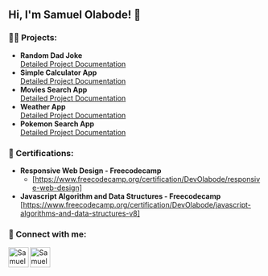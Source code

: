 ## Hi, I'm Samuel Olabode! 👋

### 👨‍💻 Projects:

- **Random Dad Joke**  
  [Detailed Project Documentation](#)
- **Simple Calculator App**  
  [Detailed Project Documentation](#)
- **Movies Search App**  
  [Detailed Project Documentation](#)
- **Weather App**  
  [Detailed Project Documentation](#)
- **Pokemon Search App**  
  [Detailed Project Documentation](#)

### 📖 Certifications:

- **Responsive Web Design - Freecodecamp**  
   - [https://www.freecodecamp.org/certification/DevOlabode/responsive-web-design]
- **Javascript Algorithm and Data Structures - Freecodecamp**  
  [https://www.freecodecamp.org/certification/DevOlabode/javascript-algorithms-and-data-structures-v8]


### 🤳 Connect with me:
[<img align="left" alt="SamuelOlabode | LinkedIn" width="40px" src="https://cdn.jsdelivr.net/npm/simple-icons@v3/icons/linkedin.svg" />][linkedin]
[<img align="left" alt="SamuelOlabode | Instagram" width="40px" src="https://cdn.jsdelivr.net/npm/simple-icons@v3/icons/instagram.svg" />][instagram]


[instagram]: https://www.instagram.com/devolabode/
[linkedin]: https://linkedin.com/in/Samuelolabode
